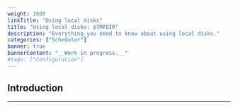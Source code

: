 ```yaml
---
weight: 1600
linkTitle: "Using local disks"
title: "Using local disks: $TMPDIR"
description: "Everything you need to know about using local disks."
categories: ["Scheduler"]
banner: true
bannerContent: "__Work in progress.__"
#tags: ["Configuration"]
---
```


## Introduction
---

<!-- {{< treeview display="tree" />}} -->

<!-- Changes and update:
* Last reviewed on: Apr 30, 2024.
-->

